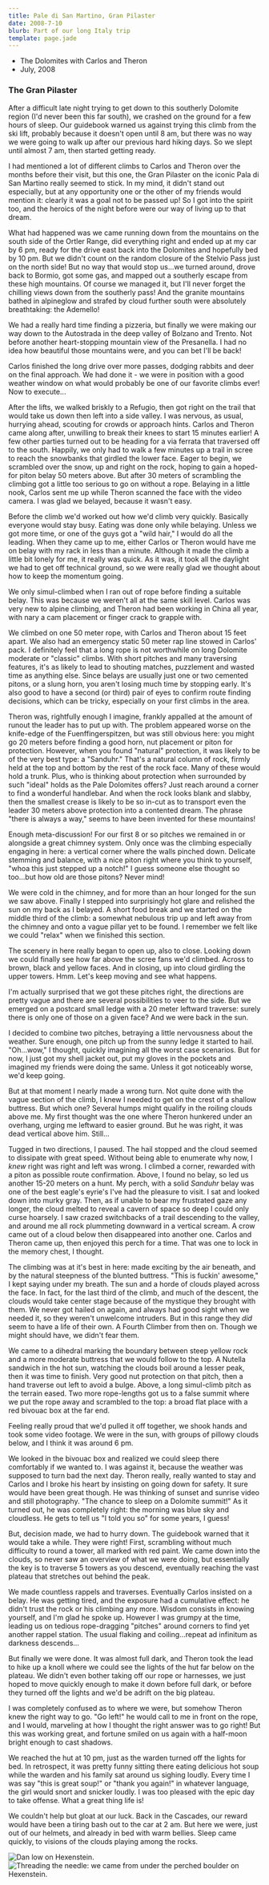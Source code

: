 ```yaml
---
title: Pale di San Martino, Gran Pilaster
date: 2008-7-10
blurb: Part of our long Italy trip
template: page.jade
---
```


* The Dolomites with Carlos and Theron
* July, 2008

### The Gran Pilaster

After a difficult late night trying to get down to this southerly
Dolomite region (I'd never been this far south), we crashed on the
ground for a few hours of sleep. Our guidebook warned us against
trying this climb from the ski lift, probably because it doesn't open
until 8 am, but there was no way we were going to walk up after our
previous hard hiking days. So we slept until almost 7 am, then started
getting ready.

I had mentioned a lot of different climbs to Carlos and Theron over
the months before their visit, but this one, the Gran Pilaster on the
iconic Pala di San Martino really seemed to stick. In my mind, it
didn't stand out especially, but at any opportunity one or the other
of my friends would mention it: clearly it was a goal not to be passed
up! So I got into the spirit too, and the heroics of the night before
were our way of living up to that dream. 

What had happened was we came running down from the mountains on the
south side of the Ortler Range, did everything right and ended up at
my car by 6 pm, ready for the drive east back into the Dolomites and
hopefully bed by 10 pm. But we didn't count on the random closure of
the Stelvio Pass just on the north side! But no way that would stop
us...we turned around, drove back to Bormio, got some gas, and mapped
out a southerly escape from these high mountains. Of course we managed
it, but I'll never forget the chilling views down from the southerly
pass! And the granite mountains bathed in alpineglow and strafed by
cloud further south were absolutely breathtaking: the Ademello!

We had a really hard time finding a pizzeria, but finally we were
making our way down to the Autostrada in the deep valley of Bolzano
and Trento. Not before another heart-stopping mountain view of the
Presanella. I had no idea how beautiful those mountains were, and you
can bet I'll be back!

Carlos finished the long drive over more passes, dodging rabbits and
deer on the final approach. We had done it - we were in position with
a good weather window on what would probably be one of our favorite
climbs ever! Now to execute...

After the lifts, we walked briskly to a Refugio, then got right on the
trail that would take us down then left into a side valley. I was
nervous, as usual, hurrying ahead, scouting for crowds or approach
hints. Carlos and Theron came along after, unwilling to break their
knees to start 15 minutes earlier! A few other parties turned out to
be heading for a via ferrata that traversed off to the south. Happily,
we only had to walk a few minutes up a trail in scree to reach the
snowbanks that girdled the lower face. Eager to begin, we scrambled
over the snow, up and right on the rock, hoping to gain a hoped-for
piton belay 50 meters above. But after 30 meters of scrambling the
climbing got a little too serious to go on without a rope. Belaying in
a little nook, Carlos sent me up while Theron scanned the face with
the video camera. I was glad we belayed, because it wasn't easy.

Before the climb we'd worked out how we'd climb very
quickly. Basically everyone would stay busy. Eating was done only
while belaying. Unless we got more time, or one of the guys got a
"wild hair," I would do all the leading. When they came up to me,
either Carlos or Theron would have me on belay with my rack in less
than a minute. Although it made the climb a little bit lonely for me,
it really was quick. As it was, it took all the daylight we had to get
off technical ground, so we were really glad we thought about how to
keep the momentum going.

We only simul-climbed when I ran out of rope before finding a suitable
belay. This was because we weren't all at the same skill level. Carlos
was very new to alpine climbing, and Theron had been working in China
all year, with nary a cam placement or finger crack to grapple with.

We climbed on one 50 meter rope, with Carlos and Theron about 15 feet
apart. We also had an emergency static 50 meter rap line stowed in
Carlos' pack. I definitely feel that a long rope is not worthwhile on
long Dolomite moderate or "classic" climbs. With short pitches and
many traversing features, it's as likely to lead to shouting matches,
puzzlement and wasted time as anything else. Since belays are usually
just one or two cemented pitons, or a slung horn, you aren't losing
much time by stopping early. It's also good to have a second (or
third) pair of eyes to confirm route finding decisions, which can be
tricky, especially on your first climbs in the area.

Theron was, rightfully enough I imagine, frankly appalled at the
amount of runout the leader has to put up with. The problem appeared
worse on the knife-edge of the Fuenffingerspitzen, but was still
obvious here: you might go 20 meters before finding a good horn, nut
placement or piton for protection. However, when you found "natural"
protection, it was likely to be of the very best type: a "Sanduhr."
That's a natural column of rock, firmly held at the top and bottom by
the rest of the rock face. Many of these would hold a trunk. Plus, who
is thinking about protection when surrounded by such "ideal" holds
as the Pale Dolomites offers? Just reach around a corner to find a
wonderful handlebar. And when the rock looks blank and slabby, then
the smallest crease is likely to be so in-cut as to transport even the
leader 30 meters above protection into a contented dream. The phrase
"there is always a way," seems to have been invented for these
mountains!

Enough meta-discussion! For our first 8 or so pitches we remained in
or alongside a great chimney system. Only once was the climbing
especially engaging in here: a vertical corner where the walls pinched
down. Delicate stemming and balance, with a nice piton right where you
think to yourself, "whoa this just stepped up a notch!" I guess
someone else thought so too...but how old are those pitons? Never mind!

We were cold in the chimney, and for more than an hour longed for the
sun we saw above. Finally I stepped into surprisingly hot glare and
relished the sun on my back as I belayed. A short food break and we
started on the middle third of the climb: a somewhat nebulous trip up
and left away from the chimney and onto a vague pillar yet to be
found. I remember we felt like we could "relax" when we finished
this section. 

The scenery in here really began to open up, also to close. Looking
down we could finally see how far above the scree fans we'd
climbed. Across to brown, black and yellow faces. And in closing, up
into cloud girdling the upper towers. Hmm. Let's keep moving and see
what happens.

I'm actually surprised that we got these pitches right, the directions
are pretty vague and there are several possibilities to veer to the
side. But we emerged on a postcard small ledge with a 20 meter
leftward traverse: surely there is only one of those on a given face?
And we were back in the sun.

I decided to combine two pitches, betraying a little nervousness about
the weather. Sure enough, one pitch up from the sunny ledge it started
to hail. "Oh...wow," I thought, quickly imagining all the worst case
scenarios. But for now, I just got my shell jacket out, put my gloves
in the pockets and imagined my friends were doing the same. Unless it
got noticeably worse, we'd keep going.

But at that moment I nearly made a wrong turn. Not quite done with the
vague section of the climb, I knew I needed to get on the crest of a
shallow buttress. But which one? Several humps might qualify in the
roiling clouds above me. My first thought was the one where Theron
hunkered under an overhang, urging me leftward to easier ground. But
he was right, it was dead vertical above him. Still...

Tugged in two directions, I paused. The hail stopped and the cloud
seemed to dissipate with great speed. Without being able to enumerate
why now, I *knew* right was right and left was wrong. I climbed a
corner, rewarded with a piton as possible route confirmation. Above, I
found no belay, so led us another 15-20 meters on a hunt. My perch,
with a solid *Sanduhr* belay was one of the best eagle's eyrie's
I've had the pleasure to visit. I sat and looked down into murky gray.
Then, as if unable to bear my frustrated gaze any longer, the cloud
melted to reveal a cavern of space so deep I could only curse
hoarsely. I saw crazed switchbacks of a trail descending to the
valley, and around me all rock plummeting downward in a vertical
scream. A crow came out of a cloud below then disappeared into another
one. Carlos and Theron came up, then enjoyed this perch for a
time. That was one to lock in the memory chest, I thought.

The climbing was at it's best in here: made exciting by the air
beneath, and by the natural steepness of the blunted buttress. "This
is fuckin' awesome," I kept saying under my breath. The sun and a
horde of clouds played across the face. In fact, for the last third of
the climb, and much of the descent, the clouds would take center stage
because of the mystique they brought with them. We never got hailed on
again, and always had good sight when we needed it, so they weren't
unwelcome intruders. But in this range they *did* seem to have a
life of their own. A Fourth Climber from then on. Though we might
should have, we didn't fear them.

We came to a dihedral marking the boundary between steep yellow rock
and a more moderate buttress that we would follow to the top. A
Nutella sandwich in the hot sun, watching the clouds boil around a
lesser peak, then it was time to finish. Very good nut protection on
that pitch, then a hand traverse out left to avoid a bulge. Above, a
long simul-climb pitch as the terrain eased. Two more rope-lengths got
us to a false summit where we put the rope away and scrambled to the
top: a broad flat place with a red bivouac box at the far end.

Feeling really proud that we'd pulled it off together, we shook hands
and took some video footage. We were in the sun, with groups of
pillowy clouds below, and I think it was around 6 pm.

We looked in the bivouac box and realized we could sleep there
comfortably if we wanted to. I was against it, because the weather was
supposed to turn bad the next day. Theron really, really wanted to
stay and Carlos and I broke his heart by insisting on going down for
safety. It sure would have been great though. He was thinking of
sunset and sunrise video and still photography. "The chance to sleep
on a Dolomite summit!" As it turned out, he was completely right: the
morning was blue sky and cloudless. He gets to tell us "I told you
so" for some years, I guess!

But, decision made, we had to hurry down. The guidebook warned that it
would take a while. They were right! First, scrambling without much
difficulty to round a tower, all marked with red paint. We came down
into the clouds, so never saw an overview of what we were doing, but
essentially the key is to traverse 5 towers as you descend, eventually
reaching the vast plateau that stretches out behind the peak.

We made countless rappels and traverses. Eventually Carlos insisted on
a belay. He was getting tired, and the exposure had a cumulative
effect: he didn't trust the rock or his climbing any more. Wisdom 
consists in knowing yourself, and I'm glad he spoke up. However I was
grumpy at the time, leading us on tedious rope-dragging "pitches"
around corners to find yet another rappel station. The usual flaking
and coiling...repeat ad infinitum as darkness descends...

But finally we were done. It was almost full dark, and Theron took the
lead to hike up a knoll where we could see the lights of the hut far
below on the plateau. We didn't even bother taking off our rope or
harnesses, we just hoped to move quickly enough to make it down before
full dark, or before they turned off the lights and we'd be adrift on
the big plateau.

I was completely confused as to where we were, but somehow Theron knew
the right way to go. "Go left!" he would call to me in front on the
rope, and I would, marveling at how I thought the right answer was to
go right! But this was working great, and fortune smiled on us again
with a half-moon bright enough to cast shadows.

We reached the hut at 10 pm, just as the warden turned off the lights
for bed. In retrospect, it was pretty funny sitting there eating
delicious hot soup while the warden and his family sat around us
sighing loudly. Every time I was say "this is great soup!" or
"thank you again!" in whatever language, the girl would snort and
snicker loudly. I was too pleased with the epic day to take
offense. What a great thing life is!

We couldn't help but gloat at our luck. Back in the Cascades, our
reward would have been a tiring bash out to the car at 2 am. But here
we were, just out of our helmets, and already in bed with warm
bellies. Sleep came quickly, to visions of the clouds playing among
the rocks. 

![Dan low on Hexenstein.](images/P1040443.jpg)
![Threading the needle: we came from under the perched boulder on Hexenstein.](images/P1040448.jpg)
